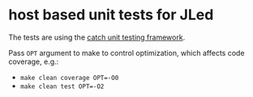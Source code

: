 # host based unit tests for JLed

The tests are using the [catch unit testing framework](https://github.com/catchorg/Catch2).

Pass `OPT` argument to make to control optimization, which affects code
coverage, e.g.:
* `make clean coverage OPT=-O0`
* `make clean test OPT=-O2` 
